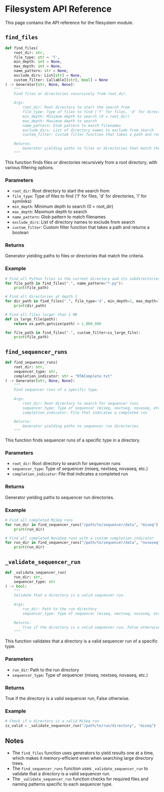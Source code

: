 # Filesystem API Reference

This page contains the API reference for the filesystem module.

## `find_files`

```python
def find_files(
    root_dir: str,
    file_type: str = 'f',
    min_depth: int = None,
    max_depth: int = None,
    name_pattern: str = None,
    exclude_dirs: List[str] = None,
    custom_filter: Callable[[str], bool] = None
) -> Generator[str, None, None]:
    """
    Find files or directories recursively from root_dir.
    
    Args:
        root_dir: Root directory to start the search from
        file_type: Type of files to find ('f' for files, 'd' for directories, 'l' for symlinks)
        min_depth: Minimum depth to search (0 = root_dir)
        max_depth: Maximum depth to search
        name_pattern: Glob pattern to match filenames
        exclude_dirs: List of directory names to exclude from search
        custom_filter: Custom filter function that takes a path and returns a boolean
        
    Returns:
        Generator yielding paths to files or directories that match the criteria
    """
```

This function finds files or directories recursively from a root directory, with various filtering options.

### Parameters

- `root_dir`: Root directory to start the search from
- `file_type`: Type of files to find ('f' for files, 'd' for directories, 'l' for symlinks)
- `min_depth`: Minimum depth to search (0 = root_dir)
- `max_depth`: Maximum depth to search
- `name_pattern`: Glob pattern to match filenames
- `exclude_dirs`: List of directory names to exclude from search
- `custom_filter`: Custom filter function that takes a path and returns a boolean

### Returns

Generator yielding paths to files or directories that match the criteria.

### Example

```python
# Find all Python files in the current directory and its subdirectories
for file_path in find_files(".", name_pattern="*.py"):
    print(file_path)

# Find all directories at depth 1
for dir_path in find_files(".", file_type='d', min_depth=1, max_depth=1):
    print(dir_path)

# Find all files larger than 1 MB
def is_large_file(path):
    return os.path.getsize(path) > 1_000_000

for file_path in find_files(".", custom_filter=is_large_file):
    print(file_path)
```

## `find_sequencer_runs`

```python
def find_sequencer_runs(
    root_dir: str,
    sequencer_type: str,
    completion_indicator: str = "RTAComplete.txt"
) -> Generator[str, None, None]:
    """
    Find sequencer runs of a specific type.
    
    Args:
        root_dir: Root directory to search for sequencer runs
        sequencer_type: Type of sequencer (miseq, nextseq, novaseq, etc.)
        completion_indicator: File that indicates a completed run
        
    Returns:
        Generator yielding paths to sequencer run directories
    """
```

This function finds sequencer runs of a specific type in a directory.

### Parameters

- `root_dir`: Root directory to search for sequencer runs
- `sequencer_type`: Type of sequencer (miseq, nextseq, novaseq, etc.)
- `completion_indicator`: File that indicates a completed run

### Returns

Generator yielding paths to sequencer run directories.

### Example

```python
# Find all completed MiSeq runs
for run_dir in find_sequencer_runs("/path/to/sequencer/data", "miseq"):
    print(run_dir)

# Find all completed NovaSeq runs with a custom completion indicator
for run_dir in find_sequencer_runs("/path/to/sequencer/data", "novaseq", completion_indicator="CopyComplete.txt"):
    print(run_dir)
```

## `_validate_sequencer_run`

```python
def _validate_sequencer_run(
    run_dir: str,
    sequencer_type: str
) -> bool:
    """
    Validate that a directory is a valid sequencer run.
    
    Args:
        run_dir: Path to the run directory
        sequencer_type: Type of sequencer (miseq, nextseq, novaseq, etc.)
        
    Returns:
        True if the directory is a valid sequencer run, False otherwise
    """
```

This function validates that a directory is a valid sequencer run of a specific type.

### Parameters

- `run_dir`: Path to the run directory
- `sequencer_type`: Type of sequencer (miseq, nextseq, novaseq, etc.)

### Returns

True if the directory is a valid sequencer run, False otherwise.

### Example

```python
# Check if a directory is a valid MiSeq run
is_valid = _validate_sequencer_run("/path/to/run/directory", "miseq")
```

## Notes

- The `find_files` function uses generators to yield results one at a time, which makes it memory-efficient even when searching large directory trees.
- The `find_sequencer_runs` function uses `_validate_sequencer_run` to validate that a directory is a valid sequencer run.
- The `_validate_sequencer_run` function checks for required files and naming patterns specific to each sequencer type.
